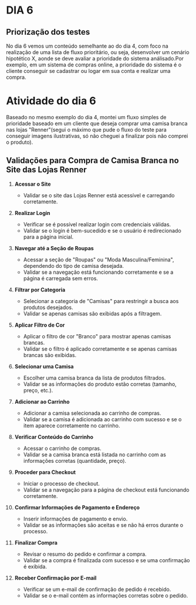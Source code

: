 # DIA 6

## Priorização dos testes

No dia 6 vemos um conteúdo semelhante ao do dia 4, com foco na realização de uma lista de fluxo prioritário, ou seja, desenvolver um cenário hipotético X, aonde se deve avaliar a prioridade do sistema análisado.Por exemplo, em um sistema de compras online, a prioridade do sistema é o cliente conseguir se cadastrar ou logar em sua conta e realizar uma compra.

# Atividade do dia 6 

Baseado no mesmo exemplo do dia 4, montei um fluxo simples de prioridade baseado em um cliente que deseja comprar uma camisa branca nas lojas "Renner"(segui o máximo que pude o fluxo do teste para conseguir imagens ilustrativas, só não cheguei a finalizar pois não comprei o produto).

## Validações para Compra de Camisa Branca no Site das Lojas Renner

1. **Acessar o Site**
   - Validar se o site das Lojas Renner está acessível e carregando corretamente.

2. **Realizar Login**
   - Verificar se é possível realizar login com credenciais válidas.
   - Validar se o login é bem-sucedido e se o usuário é redirecionado para a página inicial.

3. **Navegar até a Seção de Roupas**
   - Acessar a seção de "Roupas" ou "Moda Masculina/Feminina", dependendo do tipo de camisa desejada.
   - Validar se a navegação está funcionando corretamente e se a página é carregada sem erros.

4. **Filtrar por Categoria**
   - Selecionar a categoria de "Camisas" para restringir a busca aos produtos desejados.
   - Validar se apenas camisas são exibidas após a filtragem.

5. **Aplicar Filtro de Cor**
   - Aplicar o filtro de cor "Branco" para mostrar apenas camisas brancas.
   - Validar se o filtro é aplicado corretamente e se apenas camisas brancas são exibidas.

6. **Selecionar uma Camisa**
   - Escolher uma camisa branca da lista de produtos filtrados.
   - Validar se as informações do produto estão corretas (tamanho, preço, etc.).

7. **Adicionar ao Carrinho**
   - Adicionar a camisa selecionada ao carrinho de compras.
   - Validar se a camisa é adicionada ao carrinho com sucesso e se o item aparece corretamente no carrinho.

8. **Verificar Conteúdo do Carrinho**
   - Acessar o carrinho de compras.
   - Validar se a camisa branca está listada no carrinho com as informações corretas (quantidade, preço).

9. **Proceder para Checkout**
   - Iniciar o processo de checkout.
   - Validar se a navegação para a página de checkout está funcionando corretamente.

10. **Confirmar Informações de Pagamento e Endereço**
    - Inserir informações de pagamento e envio.
    - Validar se as informações são aceitas e se não há erros durante o processo.

11. **Finalizar Compra**
    - Revisar o resumo do pedido e confirmar a compra.
    - Validar se a compra é finalizada com sucesso e se uma confirmação é exibida.

12. **Receber Confirmação por E-mail**
    - Verificar se um e-mail de confirmação de pedido é recebido.
    - Validar se o e-mail contém as informações corretas sobre o pedido.


